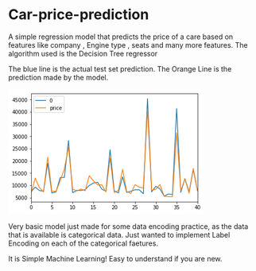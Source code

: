# Car-price-prediction

A simple regression model that predicts the price of a care based on features like company , Engine type , seats and many more features.
The algorithm used is the Decision Tree regressor

The blue line is the actual test set prediction.
The Orange Line is the prediction made by the model.


![](pred.png)


Very basic model just made for some data encoding practice, as the data that is available is categorical data.
Just wanted to implement Label Encoding on each of the categorical faetures.

It is Simple Machine  Learning! Easy to understand if you are new.
